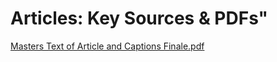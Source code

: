 # Articles: Key Sources & PDFs"

[Masters Text of Article and Captions Finale.pdf](https://github.com/user-attachments/files/22615277/Masters.Text.of.Article.and.Captions.Finale.pdf)


